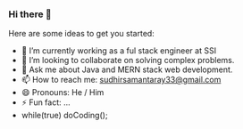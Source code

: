 ### Hi there 👋


Here are some ideas to get you started:

- 🔭 I’m currently working as a ful stack engineer at SSI
- 👯 I’m looking to collaborate on solving complex problems.
- 💬 Ask me about Java and MERN stack web development.
- 📫 How to reach me: sudhirsamantaray33@gmail.com
- 😄 Pronouns: He / Him
- ⚡ Fun fact: ...
- while(true) doCoding();
